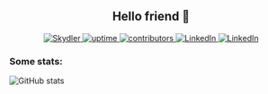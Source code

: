 <h2 align=center> Hello friend 🥸 </h2>

<div align=center>
<a href="https://github.com/Skydler" target="_blank">
  <img alt="Skydler" src="https://badges.pufler.dev/visits/Skydler/Skydler?logo=GitHub&label=visits&color=success&logoColor=white&style=flat-square"/>
</a>
<a href="https://github.com/Skydler" target="_blank">
  <img alt="uptime" src="https://img.shields.io/badge/uptime-100%25-brightgreen"/>
</a>
<a href="https://github.com/Skydler" target="_blank">
  <img alt="contributors" src="https://img.shields.io/badge/contributors-∞-brightgreen"/>
</a>
<a href="https://www.linkedin.com/in/leonelmandarino" target="_blank">
   <img alt="LinkedIn" src="https://img.shields.io/badge/-LinkedIn-0077B5?style=flat-square&logo=Linkedin&logoColor=white">
</a>
<a href="mailto:leonelmandarino@gmail.com" target="_blank">
   <img alt="LinkedIn" src="https://img.shields.io/badge/-leonelmandarino@gmail.com-c14438?style=flat-square&logo=Gmail&logoColor=white&link=mailto:leonelmandarino@gmail.com">
</a>
  </div>

<h3>Some stats:</h3>

![GitHub stats](https://github-readme-stats.vercel.app/api?username=Skydler&show_icons=true)

<!--


**Skydler/Skydler** is a ✨ _special_ ✨ repository because its `README.md` (this file) appears on your GitHub profile.

Here are some ideas to get you started:

- 🔭 I’m currently working on ...
- 🌱 I’m currently learning ...
- 👯 I’m looking to collaborate on ...
- 🤔 I’m looking for help with ...
- 💬 Ask me about ...
- 📫 How to reach me: ...
- 😄 Pronouns: ...
- ⚡ Fun fact: ...
-->
